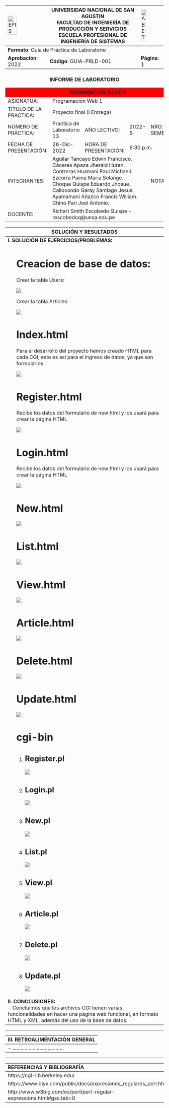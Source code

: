 <div align="center">
<table>
    <theader>
        <tr>
            <td><img src="https://github.com/rescobedoq/pw2/blob/main/epis.png?raw=true" alt="EPIS" style="width:50%; height:auto"/></td>
            <th>
                <span style="font-weight:bold;">UNIVERSIDAD NACIONAL DE SAN AGUSTIN</span><br />
                <span style="font-weight:bold;">FACULTAD DE INGENIERÍA DE PRODUCCIÓN Y SERVICIOS</span><br />
                <span style="font-weight:bold;">ESCUELA PROFESIONAL DE INGENIERÍA DE SISTEMAS</span>
            </th>
            <td><img src="https://github.com/rescobedoq/pw2/blob/main/abet.png?raw=true" alt="ABET" style="width:50%; height:auto"/></td>
        </tr>
    </theader>
    <tbody>
        <tr><td colspan="3"><span style="font-weight:bold;">Formato</span>: Guía de Práctica de Laboratorio</td></tr>
        <tr><td><span style="font-weight:bold;">Aprobación</span>:  2022 </td><td><span style="font-weight:bold;">Código</span>: GUIA-PRLD-001</td><td><span style="font-weight:bold;">Página</span>: 1</td></tr>
    </tbody>
</table>
</div>
<div align="center">
 <h3>INFORME DE LABORATORIO</h3>
</div>
<table>
 <theader>
  <tr><th colspan="6" bgcolor="red">INFORMACIÓN BÁSICA</th></tr>
 </theader>
 <tbody>
  <tr><td>ASIGNATUA:</td><td colspan="5">Programacion Web 1 </td></tr>
  <tr><td>TÍTULO DE LA PRACTICA:</td><td colspan="4">Proyecto final (I Entrega) <td></tr>
  <tr><td>NÚMERO DE PRÁCTICA:</td><td>Practica de Laboratorio 13</td><td>AÑO LECTIVO:</td><td>2022-B</td><td>NRO. SEMESTRE:</td><td>II</td></tr>
  <tr><td>FECHA DE PRESENTACIÓN:</td><td> 26-Dic-2022</td><td>HORA DE PRESENTACIÓN:</td><td colspan="3">6:30 p.m.</td></tr>


  <tr><td>INTEGRANTES:</td><td colspan="3">Aguilar Tancayo Edwin Francisco. <br>Cáceres Apaza Jherald Huren.<br>Contreras Huamani Paul Michaell.
   <br>Ezcurra Paima Maria Solange. <br>Choque Quispe Eduardo Jhosue. <br> Callocondo Garay Santiago Jesus. <br> Ayamamani Añazco Francis William. <br> Chino Pari Joel Antonio. </td><td>NOTA:</td><td>...</td></tr>

  <tr><td>DOCENTE:</td><td colspan="5">Richart Smith Escobedo Quispe - rescobedoq@unsa.edu.pe</td></tr>
 </tbody>
</table>
<table>
 <theader>
  <tr><th>SOLUCIÓN Y RESULTADOS</th></tr>
 </theader>
 <tbody>
  <tr><td><strong>I. SOLUCIÓN DE EJERCICIOS/PROBLEMAS:</strong><br>
  <ul>
    <h1>  Creacion de base de datos:  </h1> 
      <p> Crear la tabla Users: </p>
          <img src="img/crearUsers.png"/>
      <p> Crear la tabla Articles: </p>
          <img src="img/crearArticles.png"/>
          <h1>  Index.html  </h1> 
      <p> Para el desarrollo del proyecto hemos creado HTML para cada CGI, esto es así para el ingreso de datos, ya que son formularios.</p>
          <img src="img/indexhtml.png" />
    <h1> Register.html </h1> 
           <p> Recibe los datos del formulario de new.html y los usará para crear la página HTML </p>
                 <img src="img/registerhtml.png" />
    <h1> Login.html </h1> 
            <p> Recibe los datos del formulario de new.html y los usará para crear la página HTML </p>
                 <img src="img/loginhtml.png" /> 
    <h1> New.html</h1> 
                  <img src="img/newhtml.png" />  
    <h1> List.html</h1>
                  <img src="img/listhtml.png"> 
    <h1> View.html</h1> 
                  <img src="img/viewhtml.png">
    <h1> Article.html </h1> 
                  <img src="img/articlehtml.png"> 
    <h1> Delete.html </h1> 
                  <img src="img/deletehtml.png"> 
    <h1> Update.html </h1>
                  <img src="img/updatehtml.png" />                               
    <h1>  cgi-bin  </h1>
      <ol>  
          <li> <h2> Register.pl </h2> </li>
                        <img src="img/register.png" />    
          <li> <h2> Login.pl </h2> </li>
                        <img src="img/login.png" />   
          <li> <h2> New.pl</h2> </li>
                        <img src="img/new.png" />
          <li> <h2> List.pl</h2> </li>
                        <img src="img/list.png">
          <li> <h2> View.pl</h2> </li>
                        <img src="img/view.png">
          <li> <h2> Article.pl </h2> </li>
                        <img src="img/article.png">
          <li> <h2> Delete.pl </h2> </li>
                        <img src="img/delete.png">
          <li> <h2> Update.pl </h2> </li>
                        <img src="img/new.png" w/>         
      </ol>  
  </ul>
  <tr><td><strong>II. CONCLUSIONES:</strong><br>- Concluimos que los archivos CGI tienen varias funcionalidades en hacer una página web funcional, en formato HTML y XML, además del uso de la base de datos. </td></tr>
 </tbody>
</table>
<hr>
<table>
 <theader>
  <tr><td><strong>III. RETROALIMENTACIÓN GENERAL</strong><br>
  </td><tr>
 </theader>
 <tbody>
  <tr><td>- ......................................
  </td></tr>
 </tbody>
</table>
<hr>
<table>
 <theader>
  <tr><td><strong>REFERENCIAS Y BIBLIOGRAFÍA</strong></td><tr>
 </theader>
 <tbody>
  <tr><td>https://cgi-lib.berkeley.edu/</td></tr>
  <tr><td>https://www.blyx.com/public/docs/expresiones_regulares_perl.html</td></tr>
  <tr><td>http://www.w3big.com/es/perl/perl-regular-expressions.html#gsc.tab=0</td></tr>
 </tbody>
</table>

